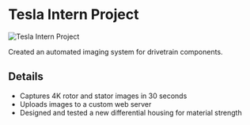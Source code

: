 # Tesla Intern Project

![Tesla Intern Project](../../images/tesla-intern-project.png)

Created an automated imaging system for drivetrain components.

## Details

- Captures 4K rotor and stator images in 30 seconds
- Uploads images to a custom web server
- Designed and tested a new differential housing for material strength